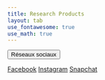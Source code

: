 ```yaml
---
title: Research Products
layout: tab
use_fontawesome: true
use_math: true
---
```


<html>


<div class="dropdown">
<button class="dropbtn">Réseaux sociaux</button>
<div class="dropdown-content">

<a href="https://www.facebook.com">Facebook</a> 
<a href="https://www. instagram.com">Instagram</a>
<a href="https://www.snapchat.com">Snapchat</a>

</div>
</div>
</html>
